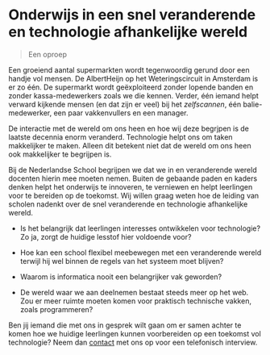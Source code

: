 # Onderwijs in een snel veranderende en technologie afhankelijke wereld

> Een oproep

Een groeiend aantal supermarkten wordt tegenwoordig gerund door een handje vol mensen. De AlbertHeijn op het Weteringscircuit in Amsterdam is er zo één. De supermarkt wordt geëxploiteerd zonder lopende banden en zonder kassa-medewerkers zoals we die kennen. Verder, één iemand helpt verward kijkende mensen (en dat zijn er veel) bij het *zelfscannen*, één balie-medewerker, een paar vakkenvullers en een manager.

De interactie met de wereld om ons heen en hoe wij deze begrjpen is de laatste decennia enorm veranderd. Technologie helpt ons om taken makkelijker te maken. Alleen dit betekent niet dat de wereld om ons heen ook makkelijker te begrijpen is.

Bij de Nederlandse School begrijpen we dat we in en veranderende wereld docenten hierin mee moeten nemen. Buiten de gebaande paden en kaders denken helpt het onderwijs te innoveren, te verniewen en helpt leerlingen voor te bereiden op de toekomst. Wij willen graag weten hoe de leiding van scholen nadenkt over de snel veranderende en technologie afhankelijke wereld.

* Is het belangrijk dat leerlingen interesses ontwikkelen voor technologie? Zo ja, zorgt de huidige lesstof hier voldoende voor?

* Hoe kan een school flexibel meebewegen met een veranderende wereld terwijl hij wel binnen de regels van het systeem moet blijven?

* Waarom is informatica nooit een belangrijker vak geworden?

* De wereld waar we aan deelnemen bestaat steeds meer op het web. Zou er meer ruimte moeten komen voor praktisch technische vakken, zoals programmeren?

Ben jij iemand die met ons in gesprek wilt gaan om er samen achter te komen hoe we huidige leerlingen kunnen voorbereiden op een toekomst vol technologie? Neem dan [contact](helpdesk@newatoms.com) met ons op voor een telefonisch interview.
